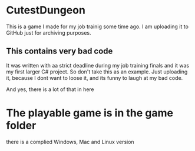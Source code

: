 # CutestDungeon

This is a game I made for my job trainig some time ago.
I am uploading it to GitHub just for archiving purposes.

## This contains very bad code
It was written with aa strict deadline during my job training finals and it was my first larger C# project.
So don't take this as an example.
Just uploading it, because I dont want to loose it, and its funny to laugh at my bad code.

And yes, there is a lot of that in here

# The playable game is in the game folder
there is a complied Windows, Mac and Linux version
